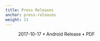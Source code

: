 ```yaml
---
title: Press Releases
anchor: press-releases
weight: 11
---
```

<div class="flex flex-wrap -mx-3">
  <div class="w-full px-3 md:w-1/2 lg:w-1/3">
    <figure class="rounded shadow bg-white text-center p-2 mb-8">
      <a href="/presskit/en/2017-10-17 Android Release.pdf"><i class="fad fa-file-pdf text-7xl text-gray-700 mb-2"></i></a>
      <figcaption>
        <p class="text-sm text-gray-500 mb-0">2017-10-17 • Android Release • PDF</p>
      </figcaption>
    </figure>
  </div>
</div>
